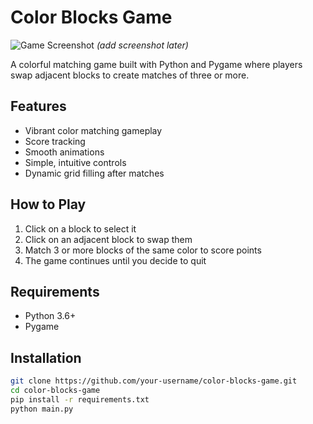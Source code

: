 
# Color Blocks Game

![Game Screenshot](assets/screenshot.png) *(add screenshot later)*

A colorful matching game built with Python and Pygame where players swap adjacent blocks to create matches of three or more.

## Features

- Vibrant color matching gameplay
- Score tracking
- Smooth animations
- Simple, intuitive controls
- Dynamic grid filling after matches

## How to Play

1. Click on a block to select it
2. Click on an adjacent block to swap them
3. Match 3 or more blocks of the same color to score points
4. The game continues until you decide to quit

## Requirements

- Python 3.6+
- Pygame

## Installation

```bash
git clone https://github.com/your-username/color-blocks-game.git
cd color-blocks-game
pip install -r requirements.txt
python main.py
